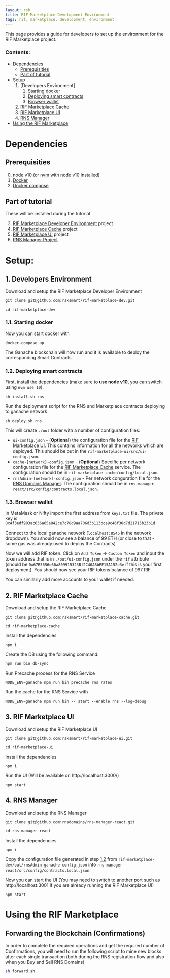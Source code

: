 ```yaml
---
layout: rsk
title: RIF Marketplace Development Environment
tags: rif, marketplace, development, environment
---
```


This page provides a guide for developers to set up the environment for the RIF Marketplace project.

### Contents:
- [Dependencies](#dependencies)
    - [Prerequisities](#prerequisities)
    - [Part of tutorial](#part-of-tutorial)
- Setup
    1. [Developers Environment]
        1. [Starting docker](#11-starting-docker)
        2. [Deploying smart contracts](#12-deploying-smart-contracts)
        3. [Browser wallet](#13-browser-wallet)
    2. [RIF Marketplace Cache](#2-rif-marketplace-cache)
    3. [RIF Marketplace UI](#3-rif-marketplace-ui)
    4. [RNS Manager](#4-rns-manager)
- [Using the RIF Marketplace](#using-the-rif-marketplace)


# Dependencies

## Prerequisities
0. node v10 (or [nvm](https://github.com/nvm-sh/nvm) with node v10 installed)
1. [Docker](https://www.docker.com/)
2. [Docker compose](https://docs.docker.com/compose/install/)

## Part of tutorial
These will be installed during the tutorial

3. [RIF Marketplace Developer Environment](https://github.com/rsksmart/rif-marketplace-dev/) project
4. [RIF Marketplace Cache](https://github.com/rsksmart/rif-marketplace-cache/) project
5. [RIF Marketplace UI](https://github.com/rsksmart/rif-marketplace-ui/) project
6. [RNS Manager Project](https://github.com/rnsdomains/rns-manager-react)


# Setup:
## 1. Developers Environment
Download and setup the RIF Marketplace Developer Environment
```
git clone git@github.com:rsksmart/rif-marketplace-dev.git

cd rif-marketplace-dev
```

### 1.1. Starting docker
Now you can start docker with
```
docker-compose up
```

The Ganache blockchain will now run and it is available to deploy the corresponding Smart Contracts.


### 1.2. Deploying smart contracts
First, install the dependencies (make sure to **use node v10**, you can switch using `nvm use 10`). 

```
sh install.sh rns 
```

Run the deployment script for the RNS and Marketplace contracts deploying to ganache network
```
sh deploy.sh rns 
```

This will create `./out` folder with a number of configuration files:

- `ui-config.json` - (**Optional**) the configuration file for the [RIF Marketplace UI](https://github.com/rsksmart/rif-marketplace-ui). This contains information for all the networks which are deployed. This should be put in the `rif-marketplace-ui/src/ui-config.json`.
- `cache-[network]-config.json` - (**Optional**) Specific per network configuration file for the [RIF Marketplace Cache](https://github.com/rsksmart/rif-marketplace-cache) service. The configuration should be in `rif-marketplace-cache/config/local.json`.
- `rnsAdmin-[network]-config.json` - Per network conguration file for the [RNS Domains Manager](https://github.com/rnsdomains/rns-manager-react). The configuration should be in `rns-manager-react/src/config/contracts.local.json`.



### 1.3. Browser wallet
In MetaMask or Nifty import the first address from `keys.txt` file. The private key is `0x4f3edf983ac636a65a842ce7c78d9aa706d3b113bce9c46f30d7d21715b23b1d`

Connect to the local ganache network (`localhost:8545` in the network dropdown). You should now see a balance of 99 ETH (or close to that - some gas was already used to deploy the Contracts)

Now we will add RIF token. Click on `Add Token` -> `Custom Token` and input the token address that is in `./out/ui-config.json` under the `rif` attribute (should be `0x67B5656d60a809915323Bf2C40A8bEF15A152e3e` if this is your first deployment). You should now see your RIF tokens balance of 997 RIF.

You can similarly add more accounts to your wallet if needed.

## 2. RIF Marketplace Cache
Download and setup the RIF Marketplace Cache
```
git clone git@github.com:rsksmart/rif-marketplace-cache.git

cd rif-marketplace-cache
```

Install the dependencies

```
npm i
```

Create the DB using the following command:
```
npm run bin db-sync
```

Run Precache process for the RNS Service 
```
NODE_ENV=ganache npm run bin precache rns rates
```

Run the cache for the RNS Service with
```
NODE_ENV=ganache npm run bin -- start --enable rns --log=debug
```

## 3. RIF Marketplace UI
Download and setup the RIF Marketplace UI
```
git clone git@github.com:rsksmart/rif-marketplace-ui.git

cd rif-marketplace-ui
```

Install the dependencies

```
npm i
```

Run the UI (Will be available on http://localhost:3000/)
```
npm start
```


## 4. RNS Manager
Download and setup the RNS Manager
```
git clone git@github.com:rnsdomains/rns-manager-react.git

cd rns-manager-react
```

Install the dependencies

```
npm i
```

Copy the configuration file generated in step [1.2](#12-deploying-smart-contracts) from `rif-marketplace-dev/out/rnsAdmin-ganache-config.json` into `rns-manager-react/src/config/contracts.local.json`.

Now you can start the UI (You may need to switch to another port such as http://localhost:3001 if you are already running the RIF Marketplace UI)

```
npm start
```

# Using the RIF Marketplace

## Forwarding the Blockchain (Confirmations)
In order to complete the required operations and get the required number of Confirmations, you will need to run the following script to mine new blocks after each single transaction (both during the RNS registration flow and also when you Buy and Sell RNS Domains)

```sh
sh forward.sh
```
